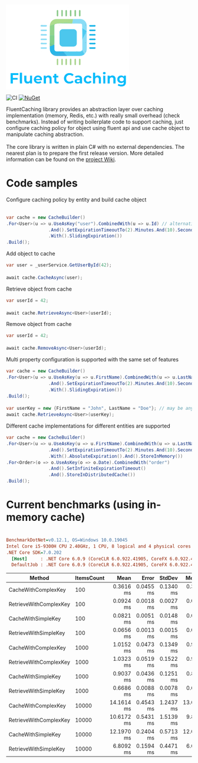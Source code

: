 <img src="https://raw.githubusercontent.com/superchar/FluentCaching/main/logo.png" align='center' alt="Fluent caching"> 

![CI](https://github.com/superchar/FluentCaching/actions/workflows/CI.yml/badge.svg)
[![NuGet](https://img.shields.io/nuget/v/VLobyntsev.FluentCaching.svg)](https://www.nuget.org/packages/VLobyntsev.FluentCaching/)

FluentCaching library provides an abstraction layer over caching implementation (memory, Redis, etc.) with really small overhead (check benchmarks).
Instead of writing boilerplate code to support caching, just configure caching policy for object using fluent api and use cache object to manipulate caching abstraction. 
<br/><br/>The core library is written in plain C# with no external dependencies. 
The nearest plan is to prepare the first release version. More detailed information can be found on the [project Wiki](https://github.com/superchar/FluentCaching/wiki).

<h1>Code samples</h1>

Configure caching policy by entity and build cache object
```csharp

var cache = new CacheBuilder()
.For<User>(u => u.UseAsKey("user").CombinedWith(u => u.Id) // alternatively UseAsKey(u => $"user{u.Id}")
                .And().SetExpirationTimeoutTo(2).Minutes.And(10).Seconds
                .With().SlidingExpiration())
.Build();
```
Add object to cache
```csharp
var user = _userService.GetUserById(42);

await cache.CacheAsync(user);
```

Retrieve object from cache
```csharp
var userId = 42;

await cache.RetrieveAsync<User>(userId);

```

Remove object from cache
```csharp
var userId = 42;

await cache.RemoveAsync<User>(userId);

```

Multi property configuration is supported with the same set of features
```csharp
var cache = new CacheBuilder()
.For<User>(u => u.UseAsKey(u => u.FirstName).CombinedWith(u => u.LastName) // alternatively UseAsKey(u => u.FirstName + u.LastName)
                .And().SetExpirationTimeoutTo(2).Minutes.And(10).Seconds
                .With().SlidingExpiration())
.Build();

var userKey = new {FirstName = "John", LastName = "Doe"}; // may be any class or struct with corresponding properties
await cache.RetrieveAsync<User>(userKey);
```

Different cache implementations for different entities are supported
```csharp
var cache = new CacheBuilder()
.For<User>(u => u.UseAsKey(u => u.FirstName).CombinedWith(u => u.LastName)
                .And().SetExpirationTimeoutTo(2).Minutes.And(10).Seconds
                .With().AbsoluteExpiration().And().StoreInMemory())
.For<Order>(o => o.UseAsKey(o => o.Date).CombinedWith("order")
                .And().SetInfiniteExpirationTimeout()
                .And().StoreInDistributedCache())
.Build();

```
<h1>Current benchmarks (using in-memory cache)</h1>

``` ini

BenchmarkDotNet=v0.12.1, OS=Windows 10.0.19045
Intel Core i5-9300H CPU 2.40GHz, 1 CPU, 8 logical and 4 physical cores
.NET Core SDK=7.0.202
  [Host]     : .NET Core 6.0.9 (CoreCLR 6.0.922.41905, CoreFX 6.0.922.41905), X64 RyuJIT
  DefaultJob : .NET Core 6.0.9 (CoreCLR 6.0.922.41905, CoreFX 6.0.922.41905), X64 RyuJIT


```
|                 Method | ItemsCount |       Mean |     Error |        StdDev |          Median |  Allocated |
|----------------------- |----------- |-----------:|----------:|--------------:|----------------:|------:|
|    CacheWithComplexKey |        100 |  0.3616 ms | 0.0455 ms | 0.1340 ms |  0.3616 ms  |   53.72 KB |
| RetrieveWithComplexKey |        100 | 0.0924 ms | 0.0018 ms | 0.0027 ms |  0.0919 ms |        47.27 KB |
|     CacheWithSimpleKey |        100 |   0.0821 ms | 0.0051 ms | 0.0148 ms |  0.0736 ms|        48.13 KB |
|  RetrieveWithSimpleKey |        100 |  0.0656 ms | 0.0013 ms | 0.0015 ms |  0.0652 ms  |        38.75 KB |
|    CacheWithComplexKey |       1000 |  1.0152 ms | 0.0473 ms | 0.1349 ms |   0.9603 ms |  530.86 KB |
| RetrieveWithComplexKey |       1000 |  1.0323 ms | 0.0519 ms |     0.1522 ms |       0.9536 ms |  476.17 KB |
|     CacheWithSimpleKey |       1000 |  0.9037 ms | 0.0436 ms |     0.1251 ms |       0.8571 ms |  484.06 KB |
|  RetrieveWithSimpleKey |       1000 |  0.6686 ms | 0.0088 ms |     0.0078 ms |       0.6677 ms |  390.32 KB |
|    CacheWithComplexKey |      10000 | 14.1614 ms | 0.4543 ms | 1.2437 ms |  13.6662 ms | 5382.46 KB |
| RetrieveWithComplexKey |      10000 | 10.6172 ms | 0.5431 ms |     1.5139 ms |       9.8729 ms | 4835.57 KB |
|     CacheWithSimpleKey |      10000 | 12.1970 ms | 0.2404 ms |     0.5713 ms |      12.0789 ms | 4845.48 KB |
|  RetrieveWithSimpleKey |      10000 |  6.8092 ms | 0.1594 ms |     0.4471 ms |       6.6842 ms | 3905.95 KB |
